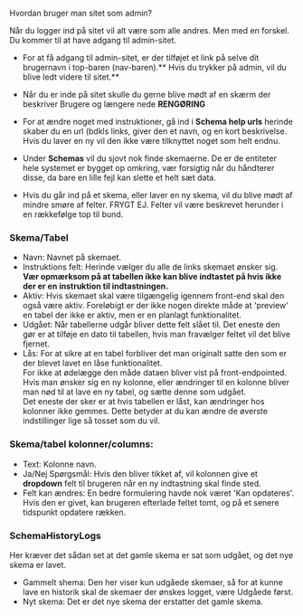 Hvordan bruger man sitet som admin?

Når du logger ind på sitet vil alt være som alle andres. Men med en forskel. Du kommer til at have adgang til admin-sitet.

- For at få adgang til admin-sitet, er der tilføjet et link på selve dit brugernavn i top-baren (nav-baren).** Hvis du trykker på admin, vil du blive ledt videre til sitet.**

- Når du er inde på sitet skulle du gerne blive mødt af en skærm der beskriver Brugere og længere nede **RENGØRING**

- For at ændre noget med instruktioner, gå ind i **Schema help urls** herinde skaber du en url (bdkls links, giver den et navn, og en kort beskrivelse. Hvis du laver en ny vil den ikke være tilknyttet noget som helt endnu.

- Under **Schemas** vil du sjovt nok finde skemaerne. De er de entiteter hele systemet er bygget op omkring, vær forsigtig når du håndterer disse, da bare en lille fejl kan slette et helt sæt data.

- Hvis du går ind på et skema, eller laver en ny skema, vil du blive mødt af mindre smøre af felter. FRYGT EJ. Felter vil være beskrevet herunder i en rækkefølge top til bund.


### Skema/Tabel
  - Navn: Navnet på skemaet.
  - Instruktions felt: Herinde vælger du alle de links skemaet ønsker sig. **Vær opmærksom på at tabellen ikke kan blive indtastet på hvis ikke der er en instruktion til indtastningen.**
  - Aktiv: Hvis skemaet skal være tilgængelig igennem front-end skal den også være aktiv.  Foreløbigt er der ikke nogen direkte måde at 'preview' en tabel der ikke er aktiv, men er en planlagt funktionalitet. 
  - Udgået: Når tabellerne udgår bliver dette felt slået til. Det eneste den gør er at tilføje en dato til tabellen, hvis man fravælger feltet vil det blive fjernet. 
  - Lås: For at sikre at en tabel forbliver det man originalt satte den som er der blevet lavet en låse funktionalitet.  
For ikke at ødelægge den måde dataen bliver vist på front-endpointed.  
Hvis man ønsker sig en ny kolonne, eller ændringer til en kolonne bliver man nød til at lave en ny tabel, og sætte denne som udgået.  
Det eneste der sker er at hvis tabellen er låst, kan ændringer hos kolonner ikke gemmes. Dette betyder at du kan ændre de øverste indstillinger lige så tosset som du vil.


### Skema/tabel kolonner/columns:
  - Text: Kolonne navn.
  - Ja/Nej Spørgsmål: Hvis den bliver tikket af, vil kolonnen give et **dropdown** felt til brugeren når en ny indtastning skal finde sted.
  - Felt kan ændres: En bedre formulering havde nok været 'Kan opdateres'. Hvis den er givet, kan brugeren efterlade feltet tomt, og på et senere tidspunkt opdatere rækken.


### SchemaHistoryLogs
Her kræver det sådan set at det gamle skema er sat som udgået, og det nye skema er lavet.

  - Gammelt shema: Den her viser kun udgåede skemaer,  så for at kunne lave en historik skal de skemaer der ønskes logget, være Udgåede først. 
  - Nyt skema: Det er det nye skema der erstatter det gamle skema. 
